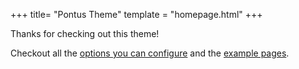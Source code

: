 +++
title= "Pontus Theme"
template = "homepage.html"
+++

Thanks for checking out this theme!

Checkout all the [options you can configure](./posts/configuration) and the [example pages](./tags/example/).
